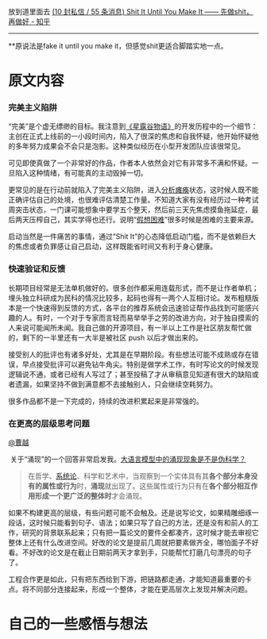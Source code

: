 放到道里面去
[(10 封私信 / 55 条消息) Shit It Until You Make It —— 先做shit，再做好 - 知乎](https://zhuanlan.zhihu.com/p/1916499660408873801)

---

**原说法是fake it until you make it，但感觉shit更适合脚踏实地一点。

# 原文内容
### 完美主义陷阱

“完美”是个虚无缥缈的目标。我注意到[《星露谷物语》](https://zhida.zhihu.com/search?content_id=258985431&content_type=Article&match_order=1&q=%E3%80%8A%E6%98%9F%E9%9C%B2%E8%B0%B7%E7%89%A9%E8%AF%AD%E3%80%8B&zhida_source=entity)的开发历程中的一个细节：主创在正式上线前的一小段时间内，陷入了很深的焦虑和自我怀疑，他开始怀疑他的多年努力成果会不会只是泡影。这种类似经历在小型开发团队应该很常见。

可见即使真做了一个非常好的作品，作者本人依然会对它有非常多不满和怀疑。一旦陷入这种情绪，有可能真的主动毁掉一切。

更常见的是在行动前就陷入了完美主义陷阱，进入[分析瘫痪](https://zhida.zhihu.com/search?content_id=258985431&content_type=Article&match_order=1&q=%E5%88%86%E6%9E%90%E7%98%AB%E7%97%AA&zhida_source=entity)状态，这时候人既不能正确评估自己的处境，也很难评估清楚工作量。不知道大家有没有经历过一种考试周突击状态，一门课可能想象中要学五个整天，然后前三天先焦虑摸鱼拖延症，最后两天压榨自己，其实学得也还行。说明“[假想困难](https://zhida.zhihu.com/search?content_id=258985431&content_type=Article&match_order=1&q=%E5%81%87%E6%83%B3%E5%9B%B0%E9%9A%BE&zhida_source=entity)”很多时候是困难的主要来源。

启动当然是一件痛苦的事情，通过“Shit It”的心态降低启动门槛，而不是依赖巨大的焦虑或者负罪感让自己启动，这样既能省时间又有利于身心健康。

### 快速验证和反馈

长期项目经常是无法单机做好的。很多创作都采用连载形式，而不是让作者单机；埋头独立科研成为民科的情况比较多，起码也得有一两个人互相讨论。发布粗糙版本是一个快速得到反馈的方式，各平台的推荐系统会迅速验证帮作品找到可能感兴趣的人。有时，一个对于专家而言轻而易举举手之劳的改进方向，对于独自摸索的人来说可能闻所未闻。我自己做的开源项目，有一半以上工作是社区朋友帮忙做的，剩下的一半里还有一大半是被社区 push 以后才做出来的。

接受别人的批评也有诸多好处，尤其是在早期阶段。有些想法可能不成熟或存在错误，早点接受批评可以避免钻牛角尖。特别是做学术工作，有时写论文的时候发现逻辑说不通，或者已经有人写过了；甚至投稿了才从审稿意见知道有很大的缺陷或者遗漏，如果坚持不做到满意都不去接触别人，只会继续空耗努力。

很多作品都不是一下完成的，持续的改进积累起来是非常强的。

### 在更高的层级思考问题

[@曹越](https://www.zhihu.com/people/495f68dc8f553bf9b30e3d476946fbef)

 关于“涌现”的一个回答非常启发我。[大语言模型中的涌现现象是不是伪科学？](https://www.zhihu.com/question/587177332/answer/2920766375)

> 在哲学、[系统论](https://zhida.zhihu.com/search?content_id=258985431&content_type=Article&match_order=1&q=%E7%B3%BB%E7%BB%9F%E8%AE%BA&zhida_source=entity)、科学和艺术中，当观察到一个实体具有其**各个部分本身没有的属性或行为**时，**涌现**就出现了。这些属性或行为只有在**各个部分相互作用形成一个更广泛的整体时**才会涌现。

如果不构建更高的层级，有些问题可能不会触及。还是说写论文，如果精雕细琢一段话，这时候只能看到句子、语法；如果只写了自己的方法，还是没有和前人的工作，研究的背景联系起来；只有把一篇论文的要件全都凑齐，这时候才能去审视它整体上还有什么改进空间。好改的论文是提前几周就把要素做齐全，哪怕面子不好看。不好改的论文是在截止日期前两天才拿到手，只能帮忙打磨几句漂亮的句子了。

工程合作更是如此，只有把东西给到下游，把链路都走通，才能知道最重要的卡点。将不同部分连接起来，形成一个整体，才能在更高层次上发现并解决问题。


# 自己的一些感悟与想法